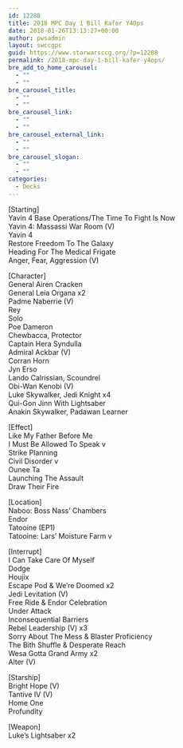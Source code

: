 ```yaml
---
id: 12288
title: 2018 MPC Day 1 Bill Kafer Y4Ops
date: 2018-01-26T13:13:27+00:00
author: pwsadmin
layout: swccgpc
guid: https://www.starwarsccg.org/?p=12288
permalink: /2018-mpc-day-1-bill-kafer-y4ops/
bre_add_to_home_carousel:
  - ""
  - ""
bre_carousel_title:
  - ""
  - ""
bre_carousel_link:
  - ""
  - ""
bre_carousel_external_link:
  - ""
  - ""
bre_carousel_slogan:
  - ""
  - ""
categories:
  - Decks
---
```

[Starting]  
Yavin 4 Base Operations/The Time To Fight Is Now  
Yavin 4: Massassi War Room (V)  
Yavin 4  
Restore Freedom To The Galaxy  
Heading For The Medical Frigate  
Anger, Fear, Aggression (V) 

[Character]  
General Airen Cracken  
General Leia Organa x2  
Padme Naberrie (V)  
Rey  
Solo  
Poe Dameron  
Chewbacca, Protector  
Captain Hera Syndulla  
Admiral Ackbar (V)  
Corran Horn  
Jyn Erso  
Lando Calrissian, Scoundrel  
Obi-Wan Kenobi (V)  
Luke Skywalker, Jedi Knight x4  
Qui-Gon Jinn With Lightsaber  
Anakin Skywalker, Padawan Learner

[Effect]  
Like My Father Before Me  
I Must Be Allowed To Speak v  
Strike Planning  
Civil Disorder v  
Ounee Ta  
Launching The Assault  
Draw Their Fire

[Location]  
Naboo: Boss Nass’ Chambers  
Endor  
Tatooine (EP1)  
Tatooine: Lars’ Moisture Farm v

[Interrupt]  
I Can Take Care Of Myself  
Dodge  
Houjix  
Escape Pod & We’re Doomed x2  
Jedi Levitation (V)  
Free Ride & Endor Celebration  
Under Attack  
Inconsequential Barriers  
Rebel Leadership (V) x3  
Sorry About The Mess & Blaster Proficiency  
The Bith Shuffle & Desperate Reach  
Wesa Gotta Grand Army x2  
Alter (V)

[Starship]  
Bright Hope (V)  
Tantive IV (V)  
Home One  
Profundity

[Weapon]  
Luke’s Lightsaber x2